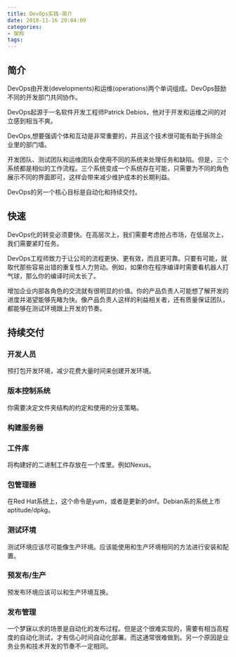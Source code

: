 ```yaml
---
title: DevOps实践-简介
date: 2018-11-16 20:04:09
categories:
- 架构
tags:
---
```

## 简介

DevOps由开发(developments)和运维(operations)两个单词组成。DevOps鼓励不同的开发部门共同协作。

DevOps起源于一名软件开发工程师Patrick Debios，他对于开发和运维之间的对立感到相当不爽。

DevOps,想要强调个体和互动是非常重要的，并且这个技术很可能有助于拆除企业里的部门墙。

开发团队、测试团队和运维团队会使用不同的系统来处理任务和缺陷。但是，三个系统都是相似的工作流程。三个系统变成一个系统存在可能，只需要为不同的角色展示不同的界面即可，这样会带来减少维护成本的长期利益。

DevOps的另一个核心目标是自动化和持续交付。

## 快速
DevOps化的转变必须要快。在高层次上，我们需要考虑抢占市场，在低层次上，我们需要紧盯任务。

DevOps工程师致力于让公司的流程更快、更有效，而且更可靠。只要有可能，就取代那些容易出错的重复性人力劳动。例如，如果你在程序编译时需要看机器人打气球，那么你的编译时间太长了。

增加企业内部各角色的交流就有很明显的价值。你的产品负责人可能想了解开发的进度并渴望能够先睹为快。像产品负责人这样的利益相关者，还有质量保证团队，都能够在测试环境跟上开发的节奏。

## 持续交付

### 开发人员

预打包开发环境，减少花费大量时间来创建开发环境。

### 版本控制系统

你需要决定文件夹结构的约定和使用的分支策略。

### 构建服务器

### 工件库

将构建好的二进制工件存放在一个库里。例如Nexus。

### 包管理器

在Red Hat系统上，这个命令是yum，或者是更新的dnf。Debian系的系统上市aptitude/dpkg。

### 测试环境

测试环境应该尽可能像生产环境。应该能使用和生产环境相同的方法进行安装和配置。

### 预发布/生产

预发布环境应该可以和生产环境互换。

### 发布管理

一个梦寐以求的场景是自动化的发布过程。但是这个很难实现的，需要有相当高程度的自动化测试，才有信心时间自动化部署。而这通常很难做到。另一个原因是业务业务和技术开发的节奏不一定相同。